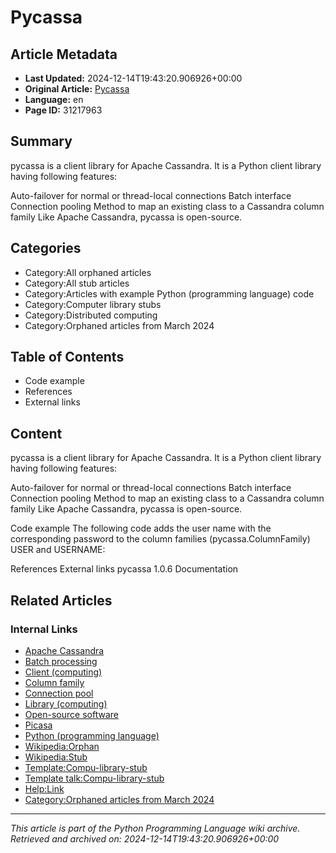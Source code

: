 # Pycassa

## Article Metadata

- **Last Updated:** 2024-12-14T19:43:20.906926+00:00
- **Original Article:** [Pycassa](https://en.wikipedia.org/wiki/Pycassa)
- **Language:** en
- **Page ID:** 31217963

## Summary

pycassa is a client library for Apache Cassandra.
It is a Python client library having following features:

Auto-failover for normal or thread-local connections
Batch interface
Connection pooling
Method to map an existing class to a Cassandra column family
Like Apache Cassandra, pycassa is open-source.

## Categories

- Category:All orphaned articles
- Category:All stub articles
- Category:Articles with example Python (programming language) code
- Category:Computer library stubs
- Category:Distributed computing
- Category:Orphaned articles from March 2024

## Table of Contents

- Code example
- References
- External links

## Content

pycassa is a client library for Apache Cassandra.
It is a Python client library having following features:

Auto-failover for normal or thread-local connections
Batch interface
Connection pooling
Method to map an existing class to a Cassandra column family
Like Apache Cassandra, pycassa is open-source.

Code example
The following code adds the user name with the corresponding password to the column families (pycassa.ColumnFamily) USER and USERNAME:

References
External links
pycassa 1.0.6 Documentation

## Related Articles

### Internal Links

- [Apache Cassandra](https://en.wikipedia.org/wiki/Apache_Cassandra)
- [Batch processing](https://en.wikipedia.org/wiki/Batch_processing)
- [Client (computing)](https://en.wikipedia.org/wiki/Client_(computing))
- [Column family](https://en.wikipedia.org/wiki/Column_family)
- [Connection pool](https://en.wikipedia.org/wiki/Connection_pool)
- [Library (computing)](https://en.wikipedia.org/wiki/Library_(computing))
- [Open-source software](https://en.wikipedia.org/wiki/Open-source_software)
- [Picasa](https://en.wikipedia.org/wiki/Picasa)
- [Python (programming language)](https://en.wikipedia.org/wiki/Python_(programming_language))
- [Wikipedia:Orphan](https://en.wikipedia.org/wiki/Wikipedia:Orphan)
- [Wikipedia:Stub](https://en.wikipedia.org/wiki/Wikipedia:Stub)
- [Template:Compu-library-stub](https://en.wikipedia.org/wiki/Template:Compu-library-stub)
- [Template talk:Compu-library-stub](https://en.wikipedia.org/wiki/Template_talk:Compu-library-stub)
- [Help:Link](https://en.wikipedia.org/wiki/Help:Link)
- [Category:Orphaned articles from March 2024](https://en.wikipedia.org/wiki/Category:Orphaned_articles_from_March_2024)

---
_This article is part of the Python Programming Language wiki archive._
_Retrieved and archived on: 2024-12-14T19:43:20.906926+00:00_